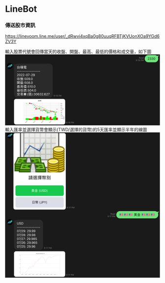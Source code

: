 # LineBot

### 傳送股市資訊
https://linevoom.line.me/user/_dRwvi4xqBa0g80uuqRFBTjKVUonXOa9YGd6ZV3Y
<!-- <br> -->
輸入股票代號會回傳當天的收盤、開盤、最高、最低的價格和成交量，如下圖
![stock](https://github.com/bobby77777/LineBot/blob/main/photos/stock.JPG)
<br>
輸入匯率並選擇貨幣會顯示(TWD/選擇的貨幣)的5天匯率並顯示半年的線圖
![fx](https://github.com/bobby77777/LineBot/blob/main/photos/fx.JPG)